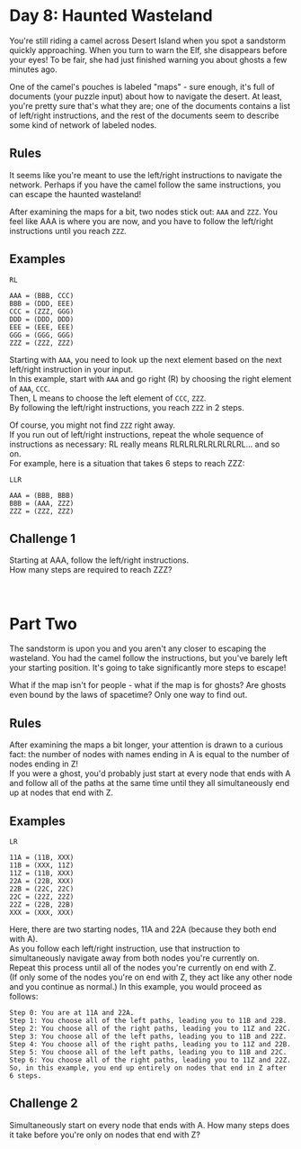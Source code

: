 # Day 8: Haunted Wasteland

You're still riding a camel across Desert Island when you spot a sandstorm quickly approaching. When you turn to warn the Elf, she disappears before your eyes! To be fair, she had just finished warning you about ghosts a few minutes ago.

One of the camel's pouches is labeled "maps" - sure enough, it's full of documents (your puzzle input) about how to navigate the desert. At least, you're pretty sure that's what they are; one of the documents contains a list of left/right instructions, and the rest of the documents seem to describe some kind of network of labeled nodes.

## Rules

It seems like you're meant to use the left/right instructions to navigate the network. Perhaps if you have the camel follow the same instructions, you can escape the haunted wasteland!

After examining the maps for a bit, two nodes stick out: `AAA` and `ZZZ`. You feel like AAA is where you are now, and you have to follow the left/right instructions until you reach `ZZZ`.

## Examples

```
RL

AAA = (BBB, CCC)
BBB = (DDD, EEE)
CCC = (ZZZ, GGG)
DDD = (DDD, DDD)
EEE = (EEE, EEE)
GGG = (GGG, GGG)
ZZZ = (ZZZ, ZZZ)
```

Starting with `AAA`, you need to look up the next element based on the next left/right instruction in your input. <br>
In this example, start with `AAA` and go right (R) by choosing the right element of `AAA`, `CCC`. <br>
Then, L means to choose the left element of `CCC`, `ZZZ`. <br>
By following the left/right instructions, you reach `ZZZ` in 2 steps.

Of course, you might not find `ZZZ` right away. <br>
If you run out of left/right instructions, repeat the whole sequence of instructions as necessary: RL really means RLRLRLRLRLRLRLRL... and so on. <br>
For example, here is a situation that takes 6 steps to reach ZZZ:

```
LLR

AAA = (BBB, BBB)
BBB = (AAA, ZZZ)
ZZZ = (ZZZ, ZZZ)
```

## Challenge 1

Starting at AAA, follow the left/right instructions. <br>
How many steps are required to reach ZZZ?

<br>

# Part Two

The sandstorm is upon you and you aren't any closer to escaping the wasteland. You had the camel follow the instructions, but you've barely left your starting position. It's going to take significantly more steps to escape!

What if the map isn't for people - what if the map is for ghosts? Are ghosts even bound by the laws of spacetime? Only one way to find out.

## Rules

After examining the maps a bit longer, your attention is drawn to a curious fact: the number of nodes with names ending in A is equal to the number of nodes ending in Z! <br>
If you were a ghost, you'd probably just start at every node that ends with A and follow all of the paths at the same time until they all simultaneously end up at nodes that end with Z.

## Examples

```
LR

11A = (11B, XXX)
11B = (XXX, 11Z)
11Z = (11B, XXX)
22A = (22B, XXX)
22B = (22C, 22C)
22C = (22Z, 22Z)
22Z = (22B, 22B)
XXX = (XXX, XXX)
```

Here, there are two starting nodes, 11A and 22A (because they both end with A). <br>
As you follow each left/right instruction, use that instruction to simultaneously navigate away from both nodes you're currently on. <br>
Repeat this process until all of the nodes you're currently on end with Z. <br>
(If only some of the nodes you're on end with Z, they act like any other node and you continue as normal.) In this example, you would proceed as follows:

```
Step 0: You are at 11A and 22A.
Step 1: You choose all of the left paths, leading you to 11B and 22B.
Step 2: You choose all of the right paths, leading you to 11Z and 22C.
Step 3: You choose all of the left paths, leading you to 11B and 22Z.
Step 4: You choose all of the right paths, leading you to 11Z and 22B.
Step 5: You choose all of the left paths, leading you to 11B and 22C.
Step 6: You choose all of the right paths, leading you to 11Z and 22Z.
So, in this example, you end up entirely on nodes that end in Z after 6 steps.
```

## Challenge 2

Simultaneously start on every node that ends with A. How many steps does it take before you're only on nodes that end with Z?